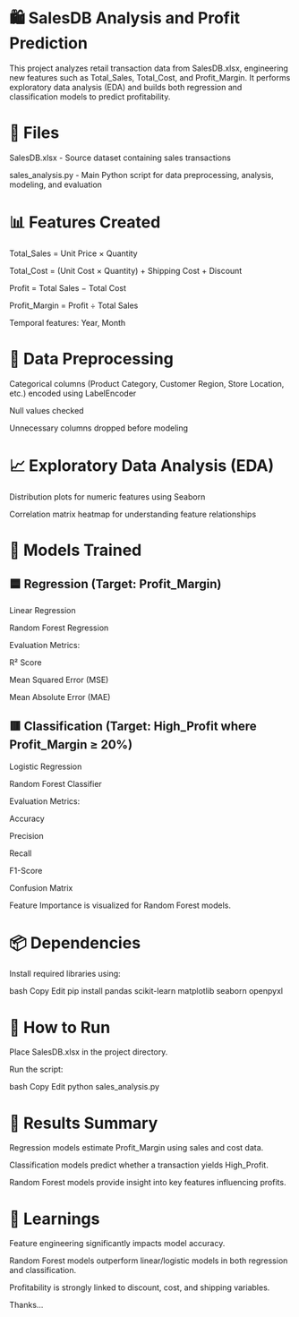 # 🛍️ SalesDB Analysis and Profit Prediction

This project analyzes retail transaction data from SalesDB.xlsx, engineering new features such as Total_Sales, Total_Cost, and Profit_Margin. It performs exploratory data analysis (EDA) and builds both regression and classification models to predict profitability.

# 📁 Files

SalesDB.xlsx - Source dataset containing sales transactions

sales_analysis.py - Main Python script for data preprocessing, analysis, modeling, and evaluation

# 📊 Features Created

Total_Sales = Unit Price × Quantity

Total_Cost = (Unit Cost × Quantity) + Shipping Cost + Discount

Profit = Total Sales − Total Cost

Profit_Margin = Profit ÷ Total Sales

Temporal features: Year, Month

# 🧹 Data Preprocessing

Categorical columns (Product Category, Customer Region, Store Location, etc.) encoded using LabelEncoder

Null values checked

Unnecessary columns dropped before modeling

# 📈 Exploratory Data Analysis (EDA)

Distribution plots for numeric features using Seaborn

Correlation matrix heatmap for understanding feature relationships

# 🔁 Models Trained

## 🟦 Regression (Target: Profit_Margin)

Linear Regression

Random Forest Regression

Evaluation Metrics:

R² Score

Mean Squared Error (MSE)

Mean Absolute Error (MAE)

## 🟥 Classification (Target: High_Profit where Profit_Margin ≥ 20%)

Logistic Regression

Random Forest Classifier

Evaluation Metrics:

Accuracy

Precision

Recall

F1-Score

Confusion Matrix

Feature Importance is visualized for Random Forest models.

# 📦 Dependencies

Install required libraries using:

bash
Copy
Edit
pip install pandas scikit-learn matplotlib seaborn openpyxl

# 🚀 How to Run

Place SalesDB.xlsx in the project directory.

Run the script:

bash
Copy
Edit
python sales_analysis.py

# 📌 Results Summary

Regression models estimate Profit_Margin using sales and cost data.

Classification models predict whether a transaction yields High_Profit.

Random Forest models provide insight into key features influencing profits.

# 🧠 Learnings

Feature engineering significantly impacts model accuracy.

Random Forest models outperform linear/logistic models in both regression and classification.

Profitability is strongly linked to discount, cost, and shipping variables.

Thanks...
